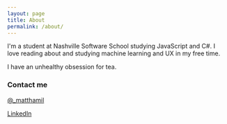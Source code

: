```yaml
---
layout: page
title: About
permalink: /about/
---
```


I'm a student at Nashville Software School studying JavaScript and C#. I love reading about and studying machine learning and UX in my free time.

I have an unhealthy obsession for tea.

### Contact me

[@_matthamil](https://www.twitter.com/_matthamil)

[LinkedIn](https://www.linkedin.com/in/matthamil)
